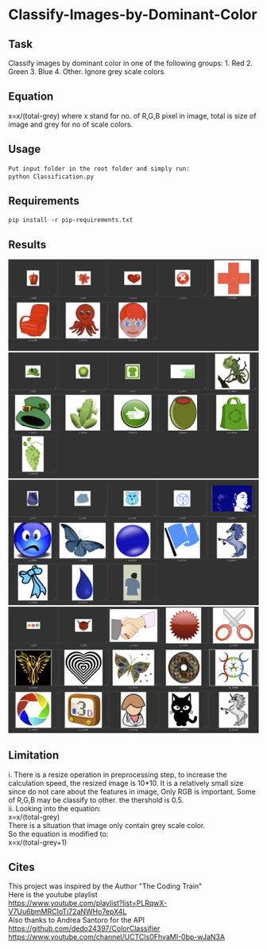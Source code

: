 # Classify-Images-by-Dominant-Color

## Task
Classify images by dominant color in one of the following groups: 1. Red 2. Green 3. Blue 4. Other. Ignore grey scale colors.  

## Equation
x=x/(total-grey) where x stand for no. of R,G,B pixel in image, total is size of image and grey for no of scale colors.  

## Usage
    Put input folder in the root folder and simply run:  
    python Classification.py
    
    

## Requirements
    pip install -r pip-requirements.txt


## Results
![](https://github.com/Louis24/Classify-Images-by-Dominant-Color/blob/master/src/red.PNG)
![](https://github.com/Louis24/Classify-Images-by-Dominant-Color/blob/master/src/green.PNG)
![](https://github.com/Louis24/Classify-Images-by-Dominant-Color/blob/master/src/blue.PNG)
![](https://github.com/Louis24/Classify-Images-by-Dominant-Color/blob/master/src/other.PNG)

## Limitation
i. There is a resize operation in preprocessing step, to increase the calculation speed, the resized image is 10*10. It is a relatively small size since do not care about the features in image, Only RGB is important. Some of R,G,B may be classify to other. the thershold is 0.5.  
ii. Looking into the equation:  
x=x/(total-grey)  
There is a situation that image only contain grey scale color.  
So the equation is modified to:  
x=x/(total-grey+1)  

## Cites
This project was inspired by the Author "The Coding Train"  
Here is the youtube playlist  
https://www.youtube.com/playlist?list=PLRqwX-V7Uu6bmMRCIoTi72aNWHo7epX4L  
Also thanks to Andrea Santoro for the API  
https://github.com/dedo24397/ColorClassifier  
https://www.youtube.com/channel/UCTCIs0FhvaMI-0bp-wJaN3A  



